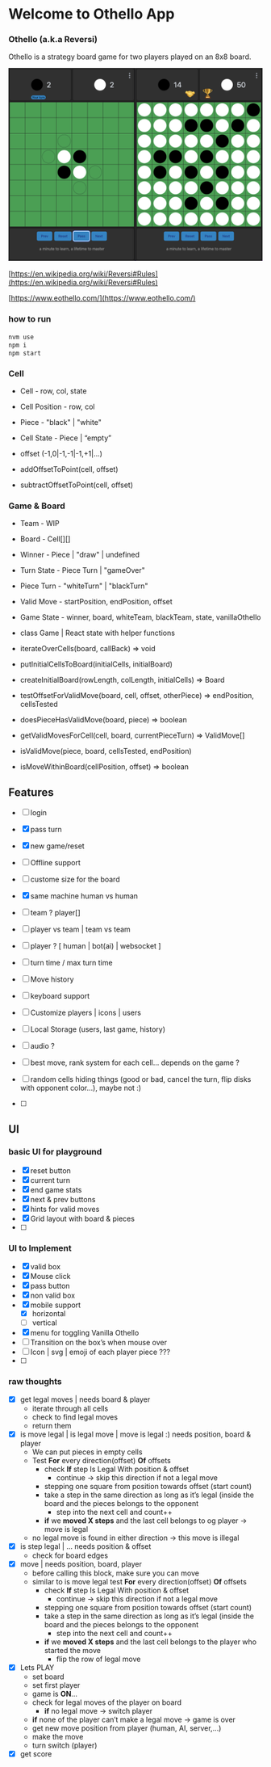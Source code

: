 # Welcome to Othello App

### Othello (a.k.a Reversi)

Othello is a strategy board game for two players played on an 8x8 board.

![current UI](currentUI.png)

[https://en.wikipedia.org/wiki/Reversi#Rules](https://en.wikipedia.org/wiki/Reversi#Rules)

[https://www.eothello.com/](https://www.eothello.com/)

### how to run

```
nvm use
npm i
npm start
```

### Cell

- Cell - row, col, state
- Cell Position - row, col
- Piece - "black" | "white"
- Cell State - Piece | “empty”

- offset (-1,0|-1,-1|-1,+1|…)

- addOffsetToPoint(cell, offset)
- subtractOffsetToPoint(cell, offset)

### Game & Board

- Team - WIP
- Board - Cell[][]
- Winner - Piece | "draw" | undefined
- Turn State - Piece Turn | "gameOver"
- Piece Turn - "whiteTurn" | "blackTurn"
- Valid Move - startPosition, endPosition, offset
- Game State - winner, board, whiteTeam, blackTeam, state, vanillaOthello

- class Game | React state with helper functions

- iterateOverCells(board, callBack) => void
- putInitialCellsToBoard(initialCells, initialBoard)
- createInitialBoard(rowLength, colLength, initialCells) => Board
- testOffsetForValidMove(board, cell, offset, otherPiece) => endPosition, cellsTested

- doesPieceHasValidMove(board, piece) => boolean
- getValidMovesForCell(cell, board, currentPieceTurn) => ValidMove[]
- isValidMove(piece, board, cellsTested, endPosition)
- isMoveWithinBoard(cellPosition, offset) => boolean

## Features

- [ ] login
- [x] pass turn
- [x] new game/reset
- [ ] Offline support
- [ ] custome size for the board
- [x] same machine human vs human

- [ ] team ? player[]
- [ ] player vs team | team vs team
- [ ] player ? [ human | bot(ai) | websocket ]
- [ ] turn time / max turn time

- [ ] Move history
- [ ] keyboard support
- [ ] Customize players | icons | users
- [ ] Local Storage (users, last game, history)

- [ ] audio ?
- [ ] best move, rank system for each cell… depends on the game ?
- [ ] random cells hiding things (good or bad, cancel the turn, flip disks with opponent color…), maybe not :)
- [ ]

## UI

### basic UI for playground

- [x] reset button
- [x] current turn
- [x] end game stats
- [x] next & prev buttons
- [x] hints for valid moves
- [x] Grid layout with board & pieces
- [ ]

### UI to Implement

- [x] valid box
- [x] Mouse click
- [x] pass button
- [x] non valid box
- [x] mobile support
  - [x] horizontal
  - [ ] vertical
- [x] menu for toggling Vanilla Othello
- [ ] Transition on the box’s when mouse over
- [ ] Icon | svg | emoji of each player piece ???
- [ ]

### raw thoughts

- [x] get legal moves | needs board & player
  - iterate through all cells
  - check to find legal moves
  - return them
- [x] is move legal | is legal move | move is legal :) needs position, board & player
  - We can put pieces in empty cells
  - Test **For** every direction(offset) **Of** offsets
    - check **If** step Is Legal With position & offset
      - continue → skip this direction if not a legal move
    - stepping one square from position towards offset (start count)
    - take a step in the same direction as long as it’s legal (inside the board and the pieces belongs to the opponent
      - step into the next cell and count++
    - **if** we **moved X steps** and the last cell belongs to og player → move is legal
  - no legal move is found in either direction → this move is illegal
- [x] is step legal | … needs position & offset
  - check for board edges
- [x] move | needs position, board, player
  - before calling this block, make sure you can move
  - similar to is move legal test **For** every direction(offset) **Of** offsets
    - check **If** step Is Legal With position & offset
      - continue → skip this direction if not a legal move
    - stepping one square from position towards offset (start count)
    - take a step in the same direction as long as it’s legal (inside the board and the pieces belongs to the opponent
      - step into the next cell and count++
    - **if** we **moved X steps** and the last cell belongs to the player who started the move
      - flip the row of legal move
- [x] Lets PLAY
  - set board
  - set first player
  - game is **ON**…
  - check for legal moves of the player on board
    - **if** no legal move → switch player
  - **if** none of the player can’t make a legal move → game is over
  - get new move position from player (human, AI, server,…)
  - make the move
  - turn switch (player)
- [x] get score
